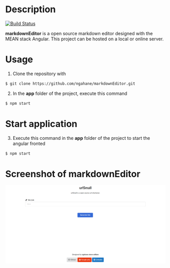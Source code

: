 # Description
[![Build Status](https://travis-ci.org/joemccann/dillinger.svg?branch=master)](https://travis-ci.org/joemccann/dillinger)


**markdownEditor** is a open source markdown editor designed with the MEAN stack Angular. This project can be hosted on a local or online server.

# Usage 
1. Clone the repository with 
```sh
$ git clone https://github.com/ngahane/markdownEditor.git
```

2. In the **app** folder of the project, execute this command
```sh
$ npm start
```

# Start application
3. Execute this command in the **app** folder of the project to start the angular fronted
```sh
$ npm start
```
# Screenshot of markdownEditor
![Screenshot](https://github.com/ngahane/markdownEditor/blob/master/screenshot.png "markdownEditor screenshot")